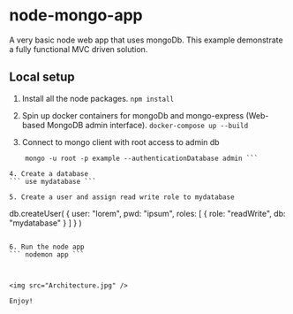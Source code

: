 # node-mongo-app
A very basic node web app that uses mongoDb. This example demonstrate a fully functional MVC driven solution. 

## Local setup
1. Install all the node packages.
``` npm install ```

2. Spin up docker containers for mongoDb and mongo-express (Web-based MongoDB admin interface).
``` docker-compose up --build ```

3. Connect to mongo client with root access to admin db
``` docker exec -it mongodb bash 
	mongo -u root -p example --authenticationDatabase admin ```

4. Create a database
``` use mydatabase ```

5. Create a user and assign read write role to mydatabase
```
db.createUser(
    {
        user: "lorem",
        pwd: "ipsum",
        roles: [
            { role: "readWrite", db: "mydatabase" }
        ]
    }
)
```

6. Run the node app
``` nodemon app ```



<img src="Architecture.jpg" />

Enjoy!



